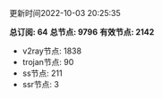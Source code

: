 更新时间2022-10-03 20:25:35

**总订阅: 64**
**总节点: 9796**
**有效节点: 2142**
- v2ray节点: 1838
- trojan节点: 90
- ss节点: 211
- ssr节点: 3
